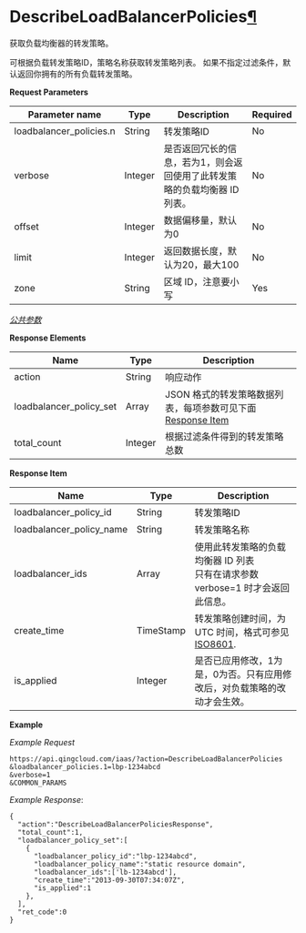 ---
---

# DescribeLoadBalancerPolicies[¶](#describeloadbalancerpolicies "永久链接至标题")

获取负载均衡器的转发策略。

可根据负载转发策略ID，策略名称获取转发策略列表。 如果不指定过滤条件，默认返回你拥有的所有负载转发策略。

**Request Parameters**

| Parameter name | Type | Description | Required |
| --- | --- | --- | --- |
| loadbalancer_policies.n | String | 转发策略ID | No |
| verbose | Integer | 是否返回冗长的信息，若为1，则会返回使用了此转发策略的负载均衡器 ID 列表。 | No |
| offset | Integer | 数据偏移量，默认为0 | No |
| limit | Integer | 返回数据长度，默认为20，最大100 | No |
| zone | String | 区域 ID，注意要小写 | Yes |

[_公共参数_](../../common/parameters.html#api-common-parameters)

**Response Elements**

| Name | Type | Description |
| --- | --- | --- |
| action | String | 响应动作 |
| loadbalancer_policy_set | Array | JSON 格式的转发策略数据列表，每项参数可见下面 [Response Item](#response-item) |
| total_count | Integer | 根据过滤条件得到的转发策略总数 |

**Response Item**

| Name | Type | Description |
| --- | --- | --- |
| loadbalancer_policy_id | String | 转发策略ID |
| loadbalancer_policy_name | String | 转发策略名称 |
| loadbalancer_ids | Array | 使用此转发策略的负载均衡器 ID 列表<br/>只有在请求参数 verbose=1 时才会返回此信息。 |
| create_time | TimeStamp | 转发策略创建时间，为 UTC 时间，格式可参见 [ISO8601](http://www.w3.org/TR/NOTE-datetime). |
| is_applied | Integer | 是否已应用修改，1为是，0为否。只有应用修改后，对负载策略的改动才会生效。 |

**Example**

_Example Request_

```
https://api.qingcloud.com/iaas/?action=DescribeLoadBalancerPolicies
&loadbalancer_policies.1=lbp-1234abcd
&verbose=1
&COMMON_PARAMS
```

_Example Response_:

```
{
  "action":"DescribeLoadBalancerPoliciesResponse",
  "total_count":1,
  "loadbalancer_policy_set":[
    {
      "loadbalancer_policy_id":"lbp-1234abcd",
      "loadbalancer_policy_name":"static resource domain",
      "loadbalancer_ids":['lb-1234abcd'],
      "create_time":"2013-09-30T07:34:07Z",
      "is_applied":1
    },
  ],
  "ret_code":0
}
```

